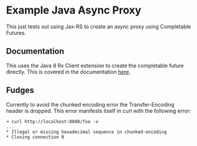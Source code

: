 Example Java Async Proxy
========================

This just tests out using Jax-RS to create an async proxy using Completable Futures.

Documentation
-------------

This uses the Java 8 Rx Client extension to create the completable future
directly. This is covered in the documentation
[here](https://jersey.java.net/documentation/latest/rx-client.html#rx-client.java8).

Fudges
------

Currently to avoid the chunked encoding error the Transfer-Encoding header is
dropped. This error manifests itself in curl with the following error:

```
➜ curl http://localhost:8080/foo -v
...
* Illegal or missing hexadecimal sequence in chunked-encoding
* Closing connection 0
```
